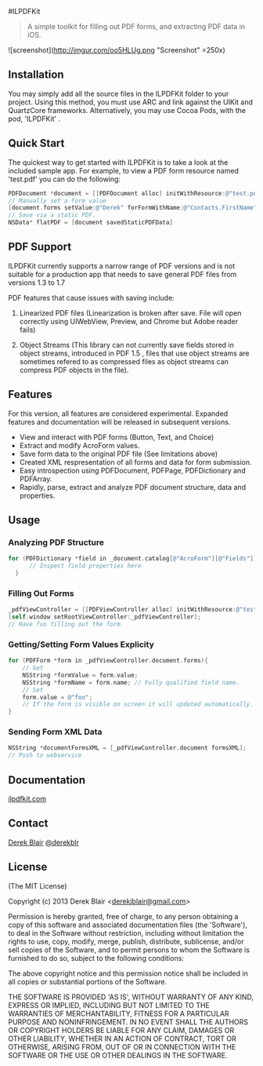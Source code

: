 #ILPDFKit

> A simple toolkit for filling out PDF forms, and extracting PDF data in iOS.


![screenshot](http://imgur.com/oo5HLUg.png "Screenshot" =250x)

## Installation

   You may simply add all the source files in the ILPDFKit folder to your project. Using this method, you must use ARC and link against the UIKit and QuartzCore frameworks. Alternatively, you may use Cocoa Pods, with the pod, 'ILPDFKit' . 


## Quick Start

 The quickest way to get started with ILPDFKit is to take a look at the included sample app. For example, to view a PDF form resource named 'test.pdf' you can do the following: 
 
 
```objective-c
PDFDocument *document = [[PDFDocument alloc] initWithResource:@"test.pdf"];
// Manually set a form value
[document.forms setValue:@"Derek" forFormWithName:@"Contacts.FirstName"];
// Save via a static PDF.
NSData* flatPDF = [document savedStaticPDFData]
```

## PDF Support 

ILPDFKit currently supports a narrow range of PDF versions and is not suitable for a production app that needs to save general PDF files from versions 1.3 to 1.7
  
 PDF features that cause issues with saving include:
  
  1. Linearized PDF files (Linearization is broken after save. File will open correctly using UIWebView, Preview, and Chrome but Adobe reader fails)
  
  2. Object Streams (This library can not currently save fields stored in object streams, introduced in PDF 1.5 , files that use object streams are sometimes refered to as compressed files as object streams can compress PDF objects in the file).
  
## Features

  For this version, all features are considered experimental. Expanded features and documentation will be released in subsequent versions.
  
  * View and interact with PDF forms (Button, Text, and Choice)
  * Extract and modify AcroForm values.
  * Save form data to the original PDF file (See limitations above)
  * Created XML respresentation of all forms and data for form submission.
  * Easy introspection using PDFDocument, PDFPage, PDFDictionary and PDFArray.
  * Rapidly, parse, extract and analyze PDF document structure, data and properties.
  
  
## Usage

### Analyzing PDF Structure 

```objective-c
for (PDFDictionary *field in _document.catalog[@"AcroForm"][@"Fields"]) {
      // Inspect field properties here
  }
```

### Filling Out Forms

```objective-c
_pdfViewController = [[PDFViewController alloc] initWithResource:@"test.pdf"];
[self.window setRootViewController:_pdfViewController];
// Have fun filling out the form.
```

### Getting/Setting Form Values Explicity

```objective-c
for (PDFForm *form in _pdfViewController.document.forms){
	// Get
	NSString *formValue = form.value;
	NSString *formName = form.name; // Fully qualified field name.
	// Set
	form.value = @"foo";
	// If the form is visible on screen it will updated automatically.
}
```
	
### Sending Form XML Data 
```objective-c
NSString *documentFormsXML = [_pdfViewController.document formsXML];
// Push to webservice
```
	
## Documentation

[ilpdfkit.com](http://ilpdfkit.com/index.html)


## Contact


[Derek Blair](http://github.com/derekblair)
[@derekblr](https://twitter.com/derekblr)

## License

(The MIT License)

Copyright (c) 2013 Derek Blair &lt;derekjblair@gmail.com&gt;

Permission is hereby granted, free of charge, to any person obtaining
a copy of this software and associated documentation files (the
'Software'), to deal in the Software without restriction, including
without limitation the rights to use, copy, modify, merge, publish,
distribute, sublicense, and/or sell copies of the Software, and to
permit persons to whom the Software is furnished to do so, subject to
the following conditions:

The above copyright notice and this permission notice shall be
included in all copies or substantial portions of the Software.

THE SOFTWARE IS PROVIDED 'AS IS', WITHOUT WARRANTY OF ANY KIND,
EXPRESS OR IMPLIED, INCLUDING BUT NOT LIMITED TO THE WARRANTIES OF
MERCHANTABILITY, FITNESS FOR A PARTICULAR PURPOSE AND NONINFRINGEMENT.
IN NO EVENT SHALL THE AUTHORS OR COPYRIGHT HOLDERS BE LIABLE FOR ANY
CLAIM, DAMAGES OR OTHER LIABILITY, WHETHER IN AN ACTION OF CONTRACT,
TORT OR OTHERWISE, ARISING FROM, OUT OF OR IN CONNECTION WITH THE
SOFTWARE OR THE USE OR OTHER DEALINGS IN THE SOFTWARE.

